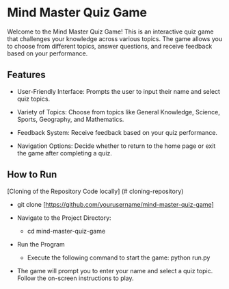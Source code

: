 # Mind Master Quiz Game
Welcome to the Mind Master Quiz Game! This is an interactive quiz game that challenges your knowledge across various topics. The game allows you to choose from different topics, answer questions, and receive feedback based on your performance.

## Features
* User-Friendly Interface: Prompts the user to input their name and select quiz topics.

* Variety of Topics: Choose from topics like General Knowledge, Science, Sports, Geography, and Mathematics.

* Feedback System: Receive feedback based on your quiz performance.

* Navigation Options: Decide whether to return to the home page or exit the game after completing a quiz.


## How to Run
[Cloning of the Repository Code locally] (# cloning-repository)

* git clone [https://github.com/yourusername/mind-master-quiz-game]
* Navigate to the Project Directory:
    * cd mind-master-quiz-game

* Run the Program

    * Execute the following command to start the game: python run.py
  
* The game will prompt you to enter your name and select a quiz topic. Follow the on-screen instructions to play.


